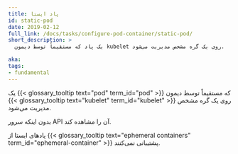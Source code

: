 ```yaml
---
title: پاد ایستا
id: static-pod
date: 2019-02-12
full_link: /docs/tasks/configure-pod-container/static-pod/
short_description: >
  یک پاد که مستقیماً توسط دیمون kubelet روی یک گره مشخص مدیریت می‌شود.

aka: 
tags:
- fundamental
---
```


یک {{< glossary_tooltip text="pod" term_id="pod" >}} که مستقیماً توسط دیمون {{< glossary_tooltip text="kubelet" term_id="kubelet" >}}
روی یک گره مشخص مدیریت می‌شود.

<!--more-->

بدون اینکه سرور API آن را مشاهده کند.

پادهای ایستا از {{< glossary_tooltip text="ephemeral containers" term_id="ephemeral-container" >}} پشتیبانی نمی‌کنند.
